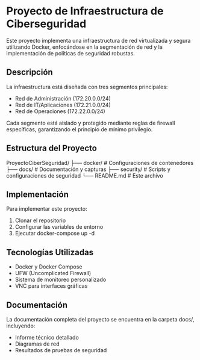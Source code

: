 # Proyecto de Infraestructura de Ciberseguridad

Este proyecto implementa una infraestructura de red virtualizada y segura utilizando Docker, enfocándose en la segmentación de red y la implementación de políticas de seguridad robustas.

## Descripción

La infraestructura está diseñada con tres segmentos principales:
- Red de Administración (172.20.0.0/24)
- Red de IT/Aplicaciones (172.21.0.0/24)
- Red de Operaciones (172.22.0.0/24)

Cada segmento está aislado y protegido mediante reglas de firewall específicas, garantizando el principio de mínimo privilegio.

## Estructura del Proyecto
ProyectoCiberSeguridad/
├── docker/           # Configuraciones de contenedores
├── docs/            # Documentación y capturas
├── security/        # Scripts y configuraciones de seguridad
└── README.md        # Este archivo


## Implementación

Para implementar este proyecto:

1. Clonar el repositorio
2. Configurar las variables de entorno
3. Ejecutar docker-compose up -d

## Tecnologías Utilizadas

- Docker y Docker Compose
- UFW (Uncomplicated Firewall)
- Sistema de monitoreo personalizado
- VNC para interfaces gráficas

## Documentación

La documentación completa del proyecto se encuentra en la carpeta docs/, incluyendo:
- Informe técnico detallado
- Diagramas de red
- Resultados de pruebas de seguridad
